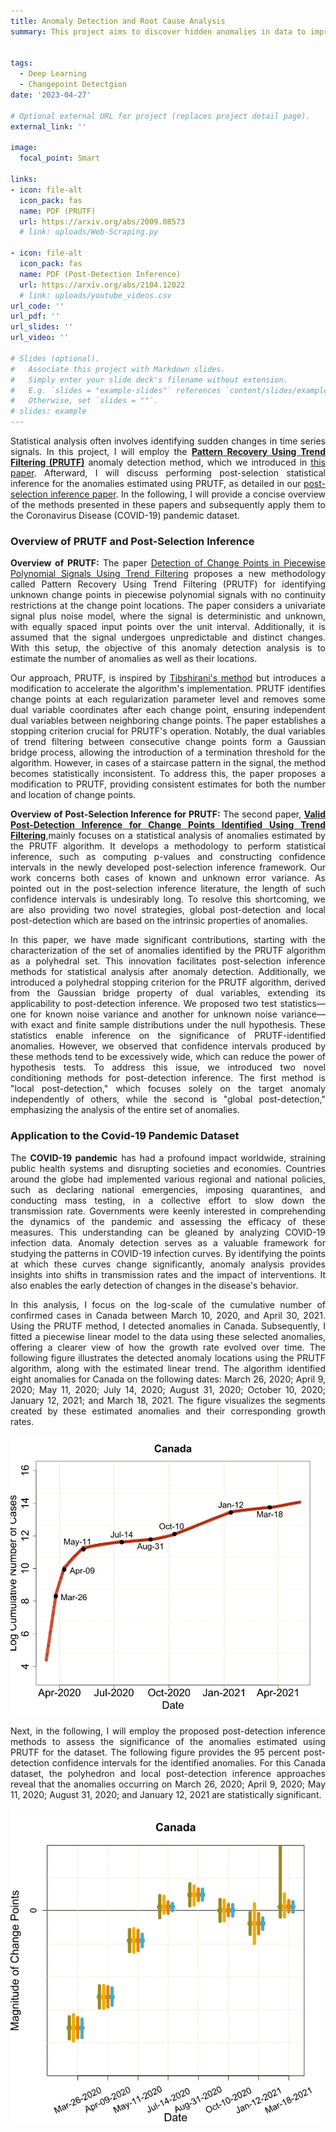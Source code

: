 ```yaml
---
title: Anomaly Detection and Root Cause Analysis
summary: This project aims to discover hidden anomalies in data to improve system integrity by mastering anomaly detection, combined with root cause analysis.


tags:
  - Deep Learning
  - Changepoint Detectgion
date: '2023-04-27'

# Optional external URL for project (replaces project detail page).
external_link: ''

image:
  focal_point: Smart

links:
- icon: file-alt
  icon_pack: fas
  name: PDF (PRUTF)
  url: https://arxiv.org/abs/2009.08573
  # link: uploads/Web-Scraping.py

- icon: file-alt
  icon_pack: fas
  name: PDF (Post-Detection Inference)
  url: https://arxiv.org/abs/2104.12022
  # link: uploads/youtube_videos.csv
url_code: ''
url_pdf: ''
url_slides: ''
url_video: ''

# Slides (optional).
#   Associate this project with Markdown slides.
#   Simply enter your slide deck's filename without extension.
#   E.g. `slides = "example-slides"` references `content/slides/example-slides.md`.
#   Otherwise, set `slides = ""`.
# slides: example
---
```



Statistical analysis often involves identifying sudden changes in time series signals. In this project, I will employ the [**Pattern Recovery Using Trend Filtering (PRUTF)**](https://arxiv.org/abs/2009.08573) anomaly detection method, which we introduced in [this paper](https://arxiv.org/abs/2009.08573v1). Afterward, I will discuss performing post-selection statistical inference for the anomalies estimated using PRUTF, as detailed in our [post-selection inference paper](https://arxiv.org/abs/2104.12022). In the following, I will provide a concise overview of the methods presented in these papers and subsequently apply them to the Coronavirus Disease (COVID-19) pandemic dataset.





### Overview of PRUTF and Post-Selection Inference

**Overview of PRUTF:** The paper [Detection of Change Points in Piecewise Polynomial Signals Using Trend Filtering](https://arxiv.org/abs/2009.08573) proposes a new methodology called Pattern Recovery Using Trend Filtering (PRUTF) for identifying unknown change points in piecewise polynomial signals with no continuity restrictions at the change point locations. The paper considers a univariate signal plus noise model, where the signal is deterministic and unknown, with equally spaced input points over the unit interval. Additionally, it is assumed that the signal undergoes unpredictable and distinct changes. With this setup, the objective of this anomaly detection analysis is to estimate the number of anomalies as well as their locations.

Our approach, PRUTF, is inspired by [Tibshirani's method](https://projecteuclid.org/journals/annals-of-statistics/volume-42/issue-1/Adaptive-piecewise-polynomial-estimation-via-trend-filtering/10.1214/13-AOS1189.full) but introduces a modification to accelerate the algorithm's implementation. PRUTF identifies change points at each regularization parameter level and removes some dual variable coordinates after each change point, ensuring independent dual variables between neighboring change points. The paper establishes a stopping criterion crucial for PRUTF's operation. Notably, the dual variables of trend filtering between consecutive change points form a Gaussian bridge process, allowing the introduction of a termination threshold for the algorithm. However, in cases of a staircase pattern in the signal, the method becomes statistically inconsistent. To address this, the paper proposes a modification to PRUTF, providing consistent estimates for both the number and location of change points.


**Overview of Post-Selection Inference for PRUTF:** 
The second paper, [**Valid Post-Detection Inference for Change Points Identified Using Trend Filtering**](https://arxiv.org/abs/2104.12022),mainly focuses on a statistical analysis of anomalies estimated by the PRUTF algorithm. It develops a methodology to perform statistical inference, such as computing p-values and constructing confidence intervals in the newly developed post-selection inference framework. Our work concerns both cases of known and unknown error variance. As pointed out in the post-selection inference literature, the length of such confidence intervals is undesirably long. To resolve this shortcoming, we are also providing two novel strategies, global post-detection and local post-detection which are based on the intrinsic properties of anomalies. 

In this paper, we have made significant contributions, starting with the characterization of the set of anomalies identified by the PRUTF algorithm as a polyhedral set. This innovation facilitates post-selection inference methods for statistical analysis after anomaly detection. Additionally, we introduced a polyhedral stopping criterion for the PRUTF algorithm, derived from the Gaussian bridge property of dual variables, extending its applicability to post-detection inference. We proposed two test statistics—one for known noise variance and another for unknown noise variance—with exact and finite sample distributions under the null hypothesis. These statistics enable inference on the significance of PRUTF-identified anomalies. However, we observed that confidence intervals produced by these methods tend to be excessively wide, which can reduce the power of hypothesis tests. To address this issue, we introduced two novel conditioning methods for post-detection inference. The first method is "local post-detection," which focuses solely on the target anomaly independently of others, while the second is "global post-detection," emphasizing the analysis of the entire set of anomalies.



### Application to the Covid-19 Pandemic Dataset

The **COVID-19 pandemic** has had a profound impact worldwide, straining public health systems and disrupting societies and economies. Countries around the globe had implemented various regional and national policies, such as declaring national emergencies, imposing quarantines, and conducting mass testing, in a collective effort to slow down the transmission rate. Governments were keenly interested in comprehending the dynamics of the pandemic and assessing the efficacy of these measures. This understanding can be gleaned by analyzing COVID-19 infection data. Anomaly detection serves as a valuable framework for studying the patterns in COVID-19 infection curves. By identifying the points at which these curves change significantly, anomaly analysis provides insights into shifts in transmission rates and the impact of interventions. It also enables the early detection of changes in the disease's behavior.

In this analysis, I focus on the log-scale of the cumulative number of confirmed cases in Canada between March 10, 2020, and April 30, 2021. Using the PRUTF method, I detected anomalies in Canada. Subsequently, I fitted a piecewise linear model to the data using these selected anomalies, offering a clearer view of how the growth rate evolved over time. The following figure illustrates the detected anomaly locations using the PRUTF algorithm, along with the estimated linear trend. The algorithm identified eight anomalies for Canada on the following dates: March 26, 2020; April 9, 2020; May 11, 2020; July 14, 2020; August 31, 2020; October 10, 2020; January 12, 2021; and March 18, 2021. The figure visualizes the segments created by these estimated anomalies and their corresponding growth rates.

<img src='can.jpg' alt="Covid-19 Pandemic Anomalies" align="center" width="500"/>
<!-- ![Covid-19 Pandemic Anomalies](can.JPG) -->

Next, in the following, I will employ the proposed post-detection inference methods to assess the significance of the anomalies estimated using PRUTF for the dataset. The following figure provides the 95 percent post-detection confidence intervals for the identified anomalies. For this Canada dataset, the polyhedron and local post-detection inference approaches reveal that the anomalies occurring on March 26, 2020; April 9, 2020; May 11, 2020; August 31, 2020; and January 12, 2021 are statistically significant. 

<img src='can_pdi.jpg' alt="Post-detection Covid-19 Pandemic Anomalies" align="center" width="500"/>



<!-- <img src='can_pdi.jpg' alt="OpenAI Logo" align="left" width="200"/> -->



<style>
body {
text-align: justify}
</style>